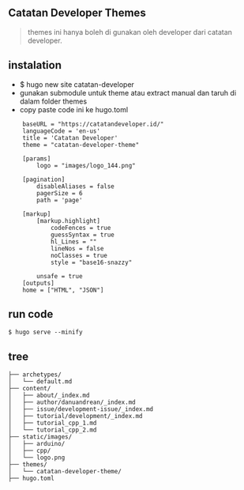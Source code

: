 ## Catatan Developer Themes
> themes ini hanya boleh di gunakan oleh developer dari catatan developer.

## instalation
- $ hugo new site catatan-developer
- gunakan submodule untuk theme atau extract manual dan taruh di dalam folder themes
- copy paste code ini ke hugo.toml

```
    baseURL = "https://catatandeveloper.id/"
    languageCode = 'en-us'
    title = 'Catatan Developer'
    theme = "catatan-developer-theme"

    [params]
        logo = "images/logo_144.png"

    [pagination]
        disableAliases = false
        pagerSize = 6
        path = 'page'

    [markup]
        [markup.highlight]
            codeFences = true
            guessSyntax = true
            hl_Lines = ""
            lineNos = false
            noClasses = true
            style = "base16-snazzy"
        
        unsafe = true
    [outputs]
    home = ["HTML", "JSON"]
```

## run code
```
$ hugo serve --minify
```



## tree
```
├── archetypes/
│   └── default.md
├── content/
│   ├── about/_index.md
│   ├── author/danuandrean/_index.md
│   ├── issue/development-issue/_index.md
│   ├── tutorial/development/_index.md
│   ├── tutorial_cpp_1.md
│   └── tutorial_cpp_2.md
├── static/images/
│   ├── arduino/
│   ├── cpp/
│   └── logo.png
├── themes/
│   └── catatan-developer-theme/
├── hugo.toml

```


